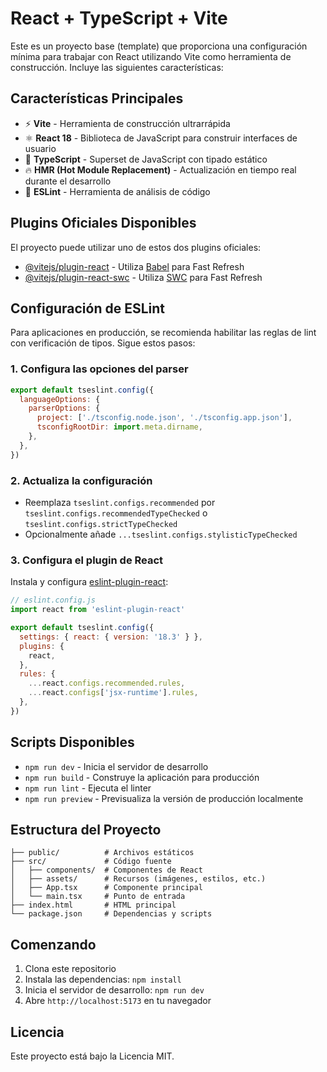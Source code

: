 # React + TypeScript + Vite

Este es un proyecto base (template) que proporciona una configuración mínima para trabajar con React utilizando Vite como herramienta de construcción. Incluye las siguientes características:

## Características Principales

- ⚡️ **Vite** - Herramienta de construcción ultrarrápida
- ⚛️ **React 18** - Biblioteca de JavaScript para construir interfaces de usuario
- 📘 **TypeScript** - Superset de JavaScript con tipado estático
- 🔥 **HMR (Hot Module Replacement)** - Actualización en tiempo real durante el desarrollo
- 🧪 **ESLint** - Herramienta de análisis de código

## Plugins Oficiales Disponibles

El proyecto puede utilizar uno de estos dos plugins oficiales:

- [@vitejs/plugin-react](https://github.com/vitejs/vite-plugin-react/blob/main/packages/plugin-react/README.md) - Utiliza [Babel](https://babeljs.io/) para Fast Refresh
- [@vitejs/plugin-react-swc](https://github.com/vitejs/vite-plugin-react-swc) - Utiliza [SWC](https://swc.rs/) para Fast Refresh

## Configuración de ESLint

Para aplicaciones en producción, se recomienda habilitar las reglas de lint con verificación de tipos. Sigue estos pasos:

### 1. Configura las opciones del parser

```js
export default tseslint.config({
  languageOptions: {
    parserOptions: {
      project: ['./tsconfig.node.json', './tsconfig.app.json'],
      tsconfigRootDir: import.meta.dirname,
    },
  },
})
```

### 2. Actualiza la configuración

- Reemplaza `tseslint.configs.recommended` por `tseslint.configs.recommendedTypeChecked` o `tseslint.configs.strictTypeChecked`
- Opcionalmente añade `...tseslint.configs.stylisticTypeChecked`

### 3. Configura el plugin de React

Instala y configura [eslint-plugin-react](https://github.com/jsx-eslint/eslint-plugin-react):

```js
// eslint.config.js
import react from 'eslint-plugin-react'

export default tseslint.config({
  settings: { react: { version: '18.3' } },
  plugins: {
    react,
  },
  rules: {
    ...react.configs.recommended.rules,
    ...react.configs['jsx-runtime'].rules,
  },
})
```

## Scripts Disponibles

- `npm run dev` - Inicia el servidor de desarrollo
- `npm run build` - Construye la aplicación para producción
- `npm run lint` - Ejecuta el linter
- `npm run preview` - Previsualiza la versión de producción localmente

## Estructura del Proyecto

```
├── public/          # Archivos estáticos
├── src/             # Código fuente
│   ├── components/  # Componentes de React
│   ├── assets/      # Recursos (imágenes, estilos, etc.)
│   ├── App.tsx      # Componente principal
│   └── main.tsx     # Punto de entrada
├── index.html       # HTML principal
└── package.json     # Dependencias y scripts
```

## Comenzando

1. Clona este repositorio
2. Instala las dependencias: `npm install`
3. Inicia el servidor de desarrollo: `npm run dev`
4. Abre `http://localhost:5173` en tu navegador

## Licencia

Este proyecto está bajo la Licencia MIT.
